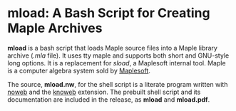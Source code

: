 <!--*- markdown -*-->
mload: A Bash Script for Creating Maple Archives
================================================

**mload** is a bash script that loads Maple source files into a Maple
library archive (*.mla* file).  It uses tty maple and supports both
short and GNU-style long options.  It is a replacement for *sload*, a
Maplesoft internal tool.  Maple is a computer algebra system sold by
[Maplesoft](http://www.maplesoft.com/).

The source, **mload.nw**, for the shell script is a literate program
written with [noweb](https://github.com/nrnrnr/noweb) and the
[knoweb](htttps://github.com/JoeRiel/knoweb) extension.  The prebuilt
shell script and its documentation are included in the release, as
**mload** and **mload.pdf**.
